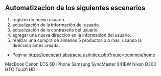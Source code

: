 ## Automatizacion de los siguientes escenarios

1. registro de nuevo usuario.
2. actualización de la información del usuario.
3. actualización de la contraseña del usuario.
4. agregar una nueva direccion en la informacion del usuario.
5. realizar una compra de almenos 5 productos x o mas, usando la dirección antes creada.

- Pagina: https://opencart.abstracta.us/index.php?route=common/home

MacBook
Canon EOS 5D
iPhone
Samsung SyncMaster 941BW
Nikon D300
HTC Touch HD